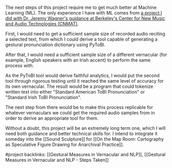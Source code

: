 The next steps of this project require me to get much better at Machine Learning (ML). The only experience I have with ML comes from [a project I did with Dr. Jeremy Wagner's guidance at Berkeley's Center for New Music and Audio Technologies (CNMAT)](obsidian://open?vault=ITPportfolio&file=Vocal%20Harmony%20Algorithms%20with%20Adapting%20Markov%20Chains%20and%20Shortest%20Paths). 


First, I would need to get a sufficient sample size of recorded audio reciting a selected text, from which I could derive a tool capable of generating a gestural pronunciation dictionary using PyToBI.

After that, I would need a sufficient sample size of a different vernacular (for example, English speakers with an Irish accent) to perform the same process with. 

As the PyToBI tool would derive faithful analytics, I would put the second tool through rigorous testing until it reached the same level of accuracy for its own vernacular. The result would be a program that could tokenize written text into either "Standard American ToBI Pronunciation" or "Standard Irish ToBI Pronunciation". 

The next step from there would be to make this process replicable for whatever vernaculars we could get the required audio samples from in order to derive an appropriate tool for them.


Without a doubt, this project will be an extremely long term one, which I will need both guidance and better technical skills for. I intend to integrate it someday into the [[Sound Sculpture]] for [[On the Map Room: Cartography as Speculative Figure Drawing for Anarchival Practice]].


#project 
backlinks: [[Gestural Measures in Vernacular and NLP]], [[Gestural Measures in Vernacular and NLP - Steps Taken]]